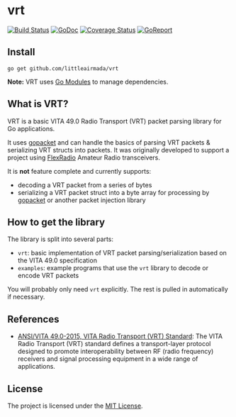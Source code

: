 # vrt
[![Build Status](https://github.com/littleairmada/vrt/workflows/CI/badge.svg)](https://github.com/littleairmada/vrt/actions?query=workflows%3ACI)
[![GoDoc](https://godoc.org/github.com/littleairmada/vrt?status.svg)](https://godoc.org/github.com/littleairmada/vrt)
[![Coverage Status](https://codecov.io/gh/littleairmada/vrt/branch/master/graph/badge.svg)](https://codecov.io/gh/littleairmada/vrt)
[![GoReport](https://goreportcard.com/badge/github.com/littleairmada/vrt)](https://goreportcard.com/report/github.com/littleairmada/vrt)

## Install

```shell
go get github.com/littleairmada/vrt
```

**Note:** VRT uses [Go Modules](https://github.com/golang/go/wiki/Modules) to manage dependencies.

## What is VRT?

VRT is a basic VITA 49.0 Radio Transport (VRT) packet parsing library for Go applications.

It uses [gopacket](https://github.com/google/gopacket) and can handle the basics of parsing VRT packets & serializing VRT structs into packets. It was originally developed to support a project using [FlexRadio](https://www.flexradio.com/comparison/) Amateur Radio transceivers.

It is **not** feature complete and currently supports:

* decoding a VRT packet from a series of bytes
* serializing a VRT packet struct into a byte array for processing by [gopacket](https://github.com/google/gopacket) or another packet injection library

## How to get the library

The library is split into several parts:
* `vrt`: basic implementation of VRT packet parsing/serialization based on the VITA 49.0 specification
* `examples`: example programs that use the `vrt` library to decode or encode VRT packets

You will probably only need `vrt` explicitly. The rest is pulled in automatically if necessary.

## References

* [ANSI/VITA 49.0-2015, VITA Radio Transport (VRT) Standard](https://www.vita.com/Sys/Store/Products/258942): The VITA Radio Transport (VRT) standard defines a transport-layer protocol designed to promote interoperability between RF (radio frequency) receivers and signal processing equipment in a wide range of applications.

## License

The project is licensed under the [MIT License](LICENSE).